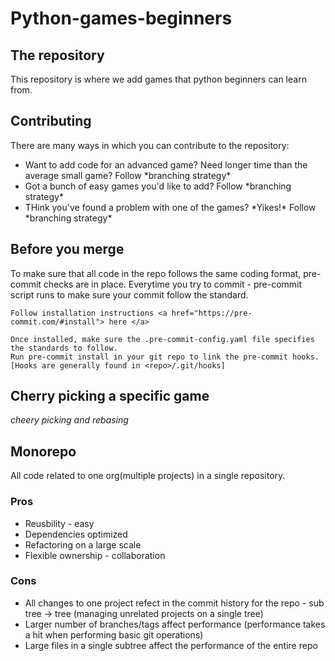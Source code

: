 # Python-games-beginners
## The repository
This repository is where we add games that python beginners can learn from.

## Contributing
<p>There are many ways in which you can contribute to the repository:
  <ul>
    <li> Want to add code for an advanced game? Need longer time than the average small game? Follow *branching strategy*
    <li> Got a bunch of easy games you'd like to add? Follow *branching strategy*
    <li> THink you've found a problem with one of the games? *Yikes!* Follow *branching strategy*

  </ul>
</p>

## Before you merge

<p>
    To make sure that all code in the repo follows the same coding format, pre-commit checks are in place.
    Everytime you try to commit - pre-commit script runs to make sure your commit follow the standard.

    Follow installation instructions <a href="https://pre-commit.com/#install"> here </a>

    Once installed, make sure the .pre-commit-config.yaml file specifies the standards to follow.
    Run pre-commit install in your git repo to link the pre-commit hooks. [Hooks are generally found in <repo>/.git/hooks]




</p>

## Cherry picking a specific game
*cheery picking and rebasing*

## Monorepo
  <p>
  All code related to one org(multiple projects) in a single repository.

  ### Pros
  <ul>
    <li> Reusbility - easy
    <li> Dependencies optimized
    <li> Refactoring on a large scale
    <li> Flexible ownership - collaboration
  </ul>


  ### Cons
  <ul>
    <li> All changes to one project refect in the commit history for the repo - sub tree -> tree (managing unrelated projects on a single tree)
    <li> Larger number of branches/tags affect performance (performance takes a hit when performing basic git operations)
    <li> Large files in a single subtree affect the performance of the entire repo
  </ul>
  </p>
